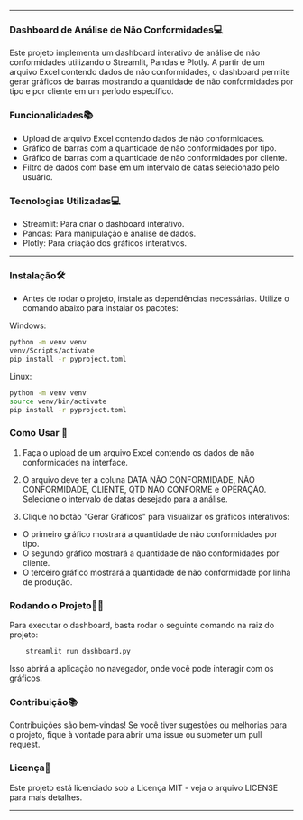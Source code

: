 <hr>

### Dashboard de Análise de Não Conformidades💻
  Este projeto implementa um dashboard interativo de análise de não conformidades utilizando o Streamlit, Pandas e Plotly. A partir de um arquivo Excel contendo dados de não conformidades, o dashboard permite gerar gráficos de barras mostrando a quantidade de não conformidades por tipo e por cliente em um período específico.

### Funcionalidades📚
* Upload de arquivo Excel contendo dados de não conformidades.
* Gráfico de barras com a quantidade de não conformidades por tipo.
* Gráfico de barras com a quantidade de não conformidades por cliente.
* Filtro de dados com base em um intervalo de datas selecionado pelo usuário.

### Tecnologias Utilizadas💻
* Streamlit: Para criar o dashboard interativo.
* Pandas: Para manipulação e análise de dados.
* Plotly: Para criação dos gráficos interativos.

<hr>

### Instalação🛠
* Antes de rodar o projeto, instale as dependências necessárias. Utilize o comando abaixo para instalar os pacotes:

Windows:
```bash
python -m venv venv
venv/Scripts/activate
pip install -r pyproject.toml
```
Linux:
```bash
python -m venv venv
source venv/bin/activate
pip install -r pyproject.toml
```

### Como Usar 📃
1. Faça o upload de um arquivo Excel contendo os dados de não conformidades na interface.

2. O arquivo deve ter a coluna DATA NÃO CONFORMIDADE, NÃO CONFORMIDADE, CLIENTE, QTD NÃO CONFORME e OPERAÇÃO.
Selecione o intervalo de datas desejado para a análise.

3. Clique no botão "Gerar Gráficos" para visualizar os gráficos interativos:

* O primeiro gráfico mostrará a quantidade de não conformidades por tipo.
* O segundo gráfico mostrará a quantidade de não conformidades por cliente.
* O terceiro gráfico mostrará a quantidade de não conformidade por linha de produção.

### Rodando o Projeto👨‍💻
Para executar o dashboard, basta rodar o seguinte comando na raiz do projeto:

```bash
    streamlit run dashboard.py
```

Isso abrirá a aplicação no navegador, onde você pode interagir com os gráficos.

### Contribuição📚
Contribuições são bem-vindas! Se você tiver sugestões ou melhorias para o projeto, fique à vontade para abrir uma issue ou submeter um pull request.

### Licença📃
Este projeto está licenciado sob a Licença MIT - veja o arquivo LICENSE para mais detalhes.

<hr>